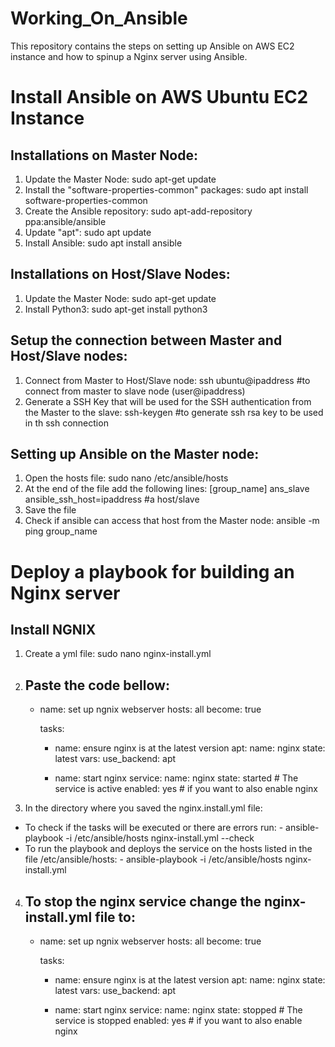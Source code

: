 # Working_On_Ansible
This repository contains the steps on setting up Ansible on AWS EC2 instance and how to spinup a Nginx server using Ansible.

# Install Ansible on AWS Ubuntu EC2 Instance

## Installations on Master Node:
1. Update the Master Node: sudo apt-get update
2. Install the "software-properties-common" packages: sudo apt install software-properties-common
3. Create the Ansible repository: sudo apt-add-repository ppa:ansible/ansible
4. Update "apt": sudo apt update
5. Install Ansible: sudo apt install ansible

## Installations on Host/Slave Nodes:
1. Update the Master Node: sudo apt-get update
2. Install Python3: sudo apt-get install python3

## Setup the connection between Master and Host/Slave nodes:
1. Connect from Master to Host/Slave node: ssh ubuntu@ipaddress #to connect from master to slave node (user@ipaddress)
2. Generate a SSH Key that will be used for the SSH authentication from the Master to the slave: ssh-keygen #to generate ssh rsa key to be used in th ssh connection

## Setting up Ansible on the Master node:
1. Open the hosts file: sudo nano /etc/ansible/hosts
2. At the end of the file add the following lines:
  [group_name]
  ans_slave ansible_ssh_host=ipaddress #a host/slave
3. Save the file
4. Check if ansible can access that host from the Master node: ansible -m ping group_name


# Deploy a playbook for building an Nginx server

## Install NGNIX
1. Create a yml file: sudo nano nginx-install.yml
2. Paste the code bellow:
    ---
    - name: set up ngnix webserver
      hosts: all
      become: true

      tasks:
      - name: ensure nginx is at the latest version
        apt:
          name: nginx
          state: latest
        vars:
          use_backend: apt

      - name: start nginx
        service:
          name: nginx
          state: started  # The service is active 
          enabled: yes  # if you want to also enable nginx

3. In the directory where you saved the nginx.install.yml file:
- To check if the tasks will be executed or there are errors run: - ansible-playbook -i /etc/ansible/hosts nginx-install.yml --check 
- To run the playbook and deploys the service on the hosts listed in the file /etc/ansible/hosts: - ansible-playbook -i /etc/ansible/hosts nginx-install.yml 

4. To stop the nginx service change the nginx-install.yml file to:
    ---
    - name: set up ngnix webserver
      hosts: all
      become: true

      tasks:
      - name: ensure nginx is at the latest version
        apt:
          name: nginx
          state: latest
        vars:
          use_backend: apt

      - name: start nginx
        service:
          name: nginx
          state: stopped # The service is stopped
          enabled: yes  # if you want to also enable nginx

